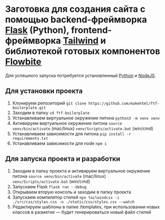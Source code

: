 # Заготовка для создания сайта с помощью backend-фреймворка [Flask](https://flask.palletsprojects.com/) (Python), frontend-фреймворка [Tailwind](https://tailwindcss.com/) и библиотекой готовых компонентов [Flowbite](https://flowbite.com/)

Для успешного запуска потребуется установленный [Python](https://www.python.org/downloads/) и [NodeJS](https://nodejs.org/en/download/current).

## Для установки проекта
1. Клонируем репозиторий `git clone https://github.com/makehtml/ftf-boilerplate.git`
2. Заходим в папку `cd ftf-boilerplate`
3. Устанавливаем виртуальное окружение питона `python3 -m venv venv`
4. Активируем виртуальное окружение питона `source venv/bin/activate` (mac/linux) `venv/Scripts/activate.bat` (win/cmd)
5. Устанавливаем зависимости для питона `pip install -r requirements.txt`
6. Устанавливаем зависимости для node `npm i`

## Для запуска проекта и разработки
1. Заходим в папку проекта и активируем виртуальное окружение питона `source venv/bin/activate` (mac/linux) `venv/Scripts/activate.bat` (win/cmd)
2. Запускаем Flask `flask run --debug`
3. Открываем вторую консоль и заходим в папку проекта
4. Запускаем компилятор стилей `npx tailwindcss -i ./src/css/styles.css -o ./static/css/styles.css --watch`
5. Редактируем шаблоны в папке /templates, при использовании новых классов в разметке — будет генерироваться новый файл стилей
